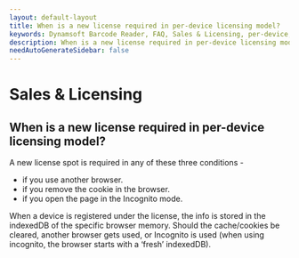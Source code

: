```yaml
---
layout: default-layout
title: When is a new license required in per-device licensing model?
keywords: Dynamsoft Barcode Reader, FAQ, Sales & Licensing, per-device, new license
description: When is a new license required in per-device licensing model?
needAutoGenerateSidebar: false
---
```


# Sales & Licensing

## When is a new license required in per-device licensing model?

A new license spot is required in any of these three conditions -

- if you use another browser.
- if you remove the cookie in the browser.
- if you open the page in the Incognito mode.

When a device is registered under the license, the info is stored in the indexedDB of the specific browser memory. Should the cache/cookies be cleared, another browser gets used, or Incognito is used (when using incognito, the browser starts with a ‘fresh’ indexedDB).

